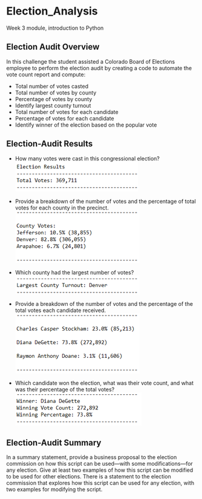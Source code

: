 # Election_Analysis
Week 3 module, introduction to Python

## Election Audit Overview 
In this challenge the student assisted a Colorado Board of Elections employee to perform the election audit by creating a code to automate the vote count report and compute:
 * Total number of votes casted
 * Total number of votes by county
 * Percentage of votes by county
 * Identify largest county turnout
 * Total number of votes for each candidate
 * Percentage of votes for each candidate
 * Identify winner of the election based on the popular vote

## Election-Audit Results
* How many votes were cast in this congressional election?
![ScreenShot](https://github.com/liviamiyabara/Election_Analysis/blob/main/analysis/Total%20votes.png)

* Provide a breakdown of the number of votes and the percentage of total votes for each county in the precinct.
![ScreenShot](https://github.com/liviamiyabara/Election_Analysis/blob/main/analysis/County%20votes.png)

* Which county had the largest number of votes?
![ScreenShot](https://github.com/liviamiyabara/Election_Analysis/blob/main/analysis/County%20largest%20number%20%20of%20votes.png)

* Provide a breakdown of the number of votes and the percentage of the total votes each candidate received.
![ScreenShot](https://github.com/liviamiyabara/Election_Analysis/blob/main/analysis/Candidates%20vote%20breakdown.png)

* Which candidate won the election, what was their vote count, and what was their percentage of the total votes?
![ScreenShot](https://github.com/liviamiyabara/Election_Analysis/blob/main/analysis/Winner.png)

## Election-Audit Summary
In a summary statement, provide a business proposal to the election commission on how this script can be used—with some modifications—for any election. Give at least two examples of how this script can be modified to be used for other elections. There is a statement to the election commission that explores how this script can be used for any election, with two examples for modifying the script.
